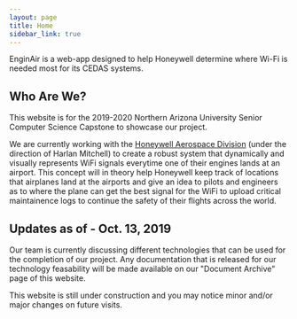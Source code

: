 ```yaml
---
layout: page
title: Home
sidebar_link: true
---
```


EnginAir is a web-app designed to help Honeywell determine where Wi-Fi is needed most for its CEDAS systems.

## Who Are We?

This website is for the 2019-2020 Northern Arizona University Senior Computer Science Capstone to showcase our project.

We are currently working with the [Honeywell Aerospace Division](https://aerospace.honeywell.com/en) (under the direction of Harlan Mitchell) to create a robust system that dynamically and visually represents WiFi signals everytime one of their engines lands at an airport. This concept will in theory help Honeywell keep track of locations that airplanes land at the airports and give an idea to pilots and engineers as to where the plane can get the best signal for the WiFi to upload critical maintainence logs to continue the safety of their flights across the world.


## Updates as of - Oct. 13, 2019
Our team is currently discussing different technologies that can be used for the completion of our project. Any documentation that is released for our technology feasability will be made available on our "Document Archive" page of this website.

This website is still under construction and you may notice minor and/or major changes on future visits.
